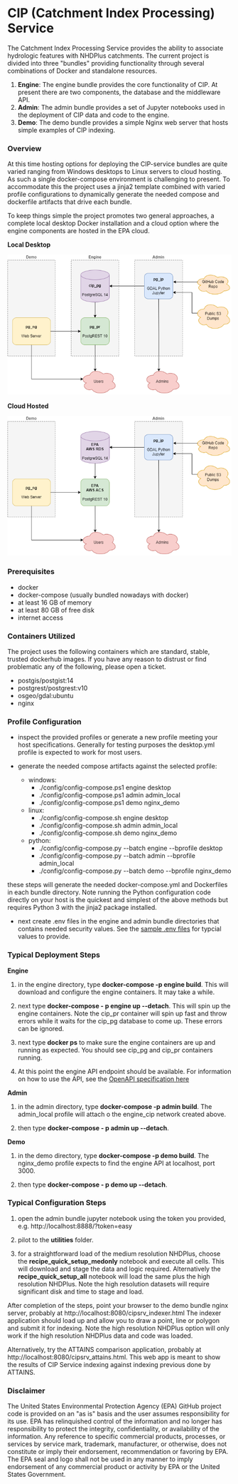 # CIP (Catchment Index Processing) Service

The Catchment Index Processing Service provides the ability to associate hydrologic features with NHDPlus catchments. The current project is divided into three "bundles" providing functionality through several combinations of Docker and standalone resources.

1. **Engine**: The engine bundle provides the core functionality of CIP.  At present there are two components, the database and the middleware API.
2. **Admin**: The admin bundle provides a set of Jupyter notebooks used in the deployment of CIP data and code to the engine.
3. **Demo**: The demo bundle provides a simple Nginx web server that hosts simple examples of CIP indexing.

### Overview

At this time hosting options for deploying the CIP-service bundles are quite varied ranging from Windows desktops to Linux servers to cloud hosting.  As such a single docker-compose environment is challenging to present.  To accommodate this the project uses a jinja2 template combined with varied profile configurations to dynamically generate the needed compose and dockerfile artifacts that drive each bundle.  

To keep things simple the project promotes two general approaches, a complete local desktop Docker installation and a cloud option where the engine components are hosted in the EPA cloud. 

__Local Desktop__

![Local Desktop](docs/architecture_local.drawio.png)

__Cloud Hosted__

![Cloud-Hosted](docs/architecture_cloud.drawio.png)

### Prerequisites

- docker
- docker-compose (usually bundled nowadays with docker)
- at least 16 GB of memory
- at least 80 GB of free disk
- internet access

### Containers Utilized

The project uses the following containers which are standard, stable, trusted dockerhub images.  If you have any reason to distrust or find problematic any of the following, please open a ticket.

- postgis/postgist:14
- postgrest/postgrest:v10
- osgeo/gdal:ubuntu
- nginx

### Profile Configuration

- inspect the provided profiles or generate a new profile meeting your host specifications.  Generally for testing purposes the desktop.yml profile is expected to work for most users.

- generate the needed compose artifacts against the selected profile:
  - windows: 
    - ./config/config-compose.ps1 engine desktop
    - ./config/config-compose.ps1 admin admin_local
    - ./config/config-compose.ps1 demo nginx_demo
  - linux:   
    - ./config/config-compose.sh  engine desktop
    - ./config/config-compose.sh  admin admin_local
    - ./config/config-compose.sh  demo nginx_demo
  - python:  
    - ./config/config-compose.py --batch engine --bprofile desktop
    - ./config/config-compose.py --batch admin  --bprofile admin_local
    - ./config/config-compose.py --batch demo   --bprofile nginx_demo
  
these steps will generate the needed docker-compose.yml and Dockerfiles in each bundle directory.  Note running the Python configuration code directly on your host is the quickest and simplest of the above methods but requires Python 3 with the jinja2 package installed.

- next create .env files in the engine and admin bundle directories that contains needed security values.  See the [sample .env files](/engine/env.example) for typcial values to provide.

### Typical Deployment Steps

__Engine__

1. in the engine directory, type **docker-compose -p engine build**.  This will download and configure the engine containers.  It may take a while.

2. next type **docker-compose - p engine up --detach**.  This will spin up the engine containers.  Note the cip_pr container will spin up fast and throw errors while it waits for the cip_pg database to come up.  These errors can be ignored.

3. next type **docker ps** to make sure the engine containers are up and running as expected.  You should see cip_pg and cip_pr containers running.

4. At this point the engine API endpoint should be available.  For information on how to use the API, see the [OpenAPI specification here](https://petstore.swagger.io/?url=https://raw.githubusercontent.com/USEPA/CIP-service/develop/docs/openapi.yml)

__Admin__

1. in the admin directory, type **docker-compose -p admin build**.  The admin_local profile will attach o the engine_cip network created above.  

2. then type **docker-compose - p admin up --detach**.

__Demo__

1. in the demo directory, type **docker-compose -p demo build**. The nginx_demo profile expects to find the engine API at localhost, port 3000.

2. then type **docker-compose - p demo up --detach**. 

### Typical Configuration Steps

1. open the admin bundle jupyter notebook using the token you provided, e.g. http://localhost:8888/?token=easy

2. pilot to the **utilities** folder.

3. for a straightforward load of the medium resolution NHDPlus, choose the **recipe_quick_setup_medonly** notebook and execute all cells.  This will download and stage the data and logic required.  Alternatively the **recipe_quick_setup_all** notebook will load the same plus the high resolution NHDPlus.  Note the high resolution datasets will require significant disk and time to stage and load.

After completion of the steps, point your browser to the demo bundle nginx server, probably at http://localhost:8080/cipsrv_indexer.html
The indexer application should load up and allow you to draw a point, line or polygon and submit it for indexing.  Note the high resolution NHDPlus option will only work if the high resolution NHDPlus data and code was loaded.

Alternatively, try the ATTAINS comparison application, probably at http://localhost:8080/cipsrv_attains.html.  This web app is meant to show the results of CIP Service indexing against indexing previous done by ATTAINS.

### Disclaimer

The United States Environmental Protection Agency (EPA) GitHub project code is provided on an "as is" basis and the user assumes responsibility for its use. EPA has relinquished control of the information and no longer has responsibility to protect the integrity, confidentiality, or availability of the information. Any reference to specific commercial products, processes, or services by service mark, trademark, manufacturer, or otherwise, does not constitute or imply their endorsement, recommendation or favoring by EPA. The EPA seal and logo shall not be used in any manner to imply endorsement of any commercial product or activity by EPA or the United States Government.
